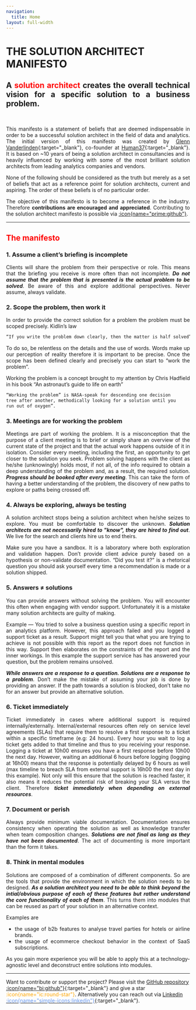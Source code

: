 ```yaml
---
navigation:
  title: Home
layout: full-width
---
```


# THE SOLUTION ARCHITECT MANIFESTO

<div style="text-align: justify;">

## A <span style="color:red"> solution architect </span> creates the overall technical vision for a specific solution to a business problem.

<br>

This manifesto is a statement of beliefs that are deemed indispensable in order to be a successful solution architect in the field of data and analytics. The initial version of this manifesto was created by [Glenn Vanderlinden](https://www.linkedin.com/in/glennvanderlinden/){:target="\_blank"}, co-founder at [Human37](https://human37.com){:target="\_blank"}. It is based on ~10 years of being a solution architect in consultancies and is heavily influenced by working with some of the most brilliant solution architects from leading analytics companies and vendors.

None of the following should be considered as the truth but merely as a set of beliefs that act as a reference point for solution architects, current and aspiring. The order of these beliefs is of no particular order.

The objective of this manifesto is to become a reference in the industry. Therefore **contributions are encouraged and appreciated**. Contributing to the solution architect manifesto is possible via [:icon{name="prime:github"}](https://github.com/glnv/SAM-markdown).

---

## <span style="color:red"> The manifesto </span>

### 1. Assume a client’s briefing is incomplete

Clients will share the problem from their perspective or role. This means that the briefing you receive is more often than not incomplete. _**Do not assume that the problem that is presented is the actual problem to be solved**_. Be aware of this and explore additional perspectives. Never assume, always validate.
<br>

### 2. Scope the problem, then work it

In order to provide the correct solution for a problem the problem must be scoped precisely.
Kidlin’s law

```md
“If you write the problem down clearly, then the matter is half solved”.
```

To do so, be relentless on the details and the use of words. Words make up our perception of reality therefore it is important to be precise. Once the scope has been defined clearly and precisely you can start to “work the problem”.

Working the problem is a concept brought to my attention by Chris Hadfield in his book “An astronaut’s guide to life on earth”

```md
“Working the problem” is NASA-speak for descending one decision
tree after another, methodically looking for a solution until you
run out of oxygen”.
```

### 3. Meetings are for working the problem

Meetings are part of working the problem. It is a misconception that the purpose of a client meeting is to brief or simply share an overview of the current state of the project and that the actual work happens outside of it in isolation. Consider every meeting, including the first, an opportunity to get closer to the solution you seek. Problem solving happens with the client as he/she (unknowingly) holds most, if not all, of the info required to obtain a deep understanding of the problem and, as a result, the required solution. _**Progress should be booked after every meeting**_. This can take the form of having a better understanding of the problem, the discovery of new paths to explore or paths being crossed off.
<br>

### 4. Always be exploring, always be testing

A solution architect stops being a solution architect when he/she seizes to explore. You must be comfortable to discover the unknown. _**Solution architects are not necessarily hired to "know", they are hired to find out**_. We live for the search and clients hire us to end theirs.

Make sure you have a sandbox. It is a laboratory where both exploration and validation happen. Don’t provide client advice purely based on a hypothesis or non-validate documentation. “Did you test it?” is a rhetorical question you should ask yourself every time a recommendation is made or a solution shipped.
<br>

### 5. Answers ≠ solutions

You can provide answers without solving the problem. You will encounter this often when engaging with vendor support.
Unfortunately it is a mistake many solution architects are guilty of making.

Example — You tried to solve a business question using a specific report in an analytics platform. However, this approach failed and you logged a support ticket as a result. Support might tell you that what you are trying to achieve is not possible with this report as the report does not function in this way. Support then elaborates on the constraints of the report and the inner workings. In this example the support service has has answered your question, but the problem remains unsolved.

_**While answers are a response to a question. Solutions are a response to a problem**_. Don’t make the mistake of assuming your job is done by providing an answer. If the path towards a solution is blocked, don’t take no for an answer but provide an alternative solution.
<br>

### 6. Ticket immediately

Ticket immediately in cases where additional support is required internally/externally. Internal/external resources often rely on service level agreements (SLAs) that require them to resolve a first response to a ticket within a specific timeframe (e.g: 24 hours). Every hour you wait to log a ticket gets added to that timeline and thus to you receiving your response. Logging a ticket at 10h00 ensures you have a first response before 10h00 the next day. However, waiting an additional 6 hours before logging (logging at 16h00) means that the response is potentially delayed by 6 hours as well (max timeline to breach SLA from external support is 16h00 the next day in this example). Not only will this ensure that the solution is reached faster, it also means it reduces the potential risk of breaking your SLA versus the client. Therefore _**ticket immediately when depending on external resources**_.
<br>

### 7. Document or perish

Always provide minimum viable documentation. Documentation ensures consistency when operating the solution as well as knowledge transfer when team composition changes. _**Solutions are not final as long as they have not been documented**_. The act of documenting is more important than the form it takes.
<br>

### 8. Think in mental modules

Solutions are composed of a combination of different components. So are the tools that provide the environment in which the solution needs to be designed. _**As a solution architect you need to be able to think beyond the intial/obvious purpose of each of these features but rather understand the core functionality of each of them**_. This turns them into modules that can be reused as part of your solution in an alternative context.

Examples are

- the usage of b2b features to analyse travel parties for hotels or airline brands.
- the usage of ecommerce checkout behavior in the context of SaaS subscriptions.

As you gain more experience you will be able to apply this at a technology-agnostic level and deconstruct entire solutions into modules.

</div>

---

Want to contribute or support the project?
Please visit the [GitHub repository :icon{name="bi:github"}](https://github.com/glnv/SAM-markdown){:target="\_blank"} and give a star<span style="color: orange"> :icon{name="ic:round-star"}</span>. Alternatively you can reach out via [Linkedin <span style="color: CornflowerBlue"> :icon{name="simple-icons:linkedin"}</span>](https://www.linkedin.com/in/glennvanderlinden/){:target="\_blank"}.
